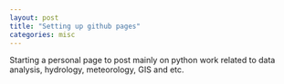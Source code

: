 ```yaml
---
layout: post
title: "Setting up github pages"
categories: misc
---
```


Starting a personal page to post mainly on python work related to data analysis, hydrology, meteorology, GIS and etc.
